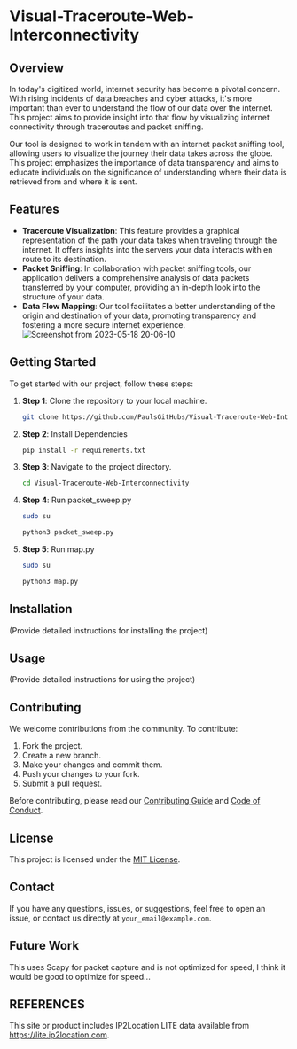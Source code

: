 # Visual-Traceroute-Web-Interconnectivity

## Overview

In today's digitized world, internet security has become a pivotal concern. With rising incidents of data breaches and cyber attacks, it's more important than ever to understand the flow of our data over the internet. This project aims to provide insight into that flow by visualizing internet connectivity through traceroutes and packet sniffing.

Our tool is designed to work in tandem with an internet packet sniffing tool, allowing users to visualize the journey their data takes across the globe. This project emphasizes the importance of data transparency and aims to educate individuals on the significance of understanding where their data is retrieved from and where it is sent.

## Features

- **Traceroute Visualization**: This feature provides a graphical representation of the path your data takes when traveling through the internet. It offers insights into the servers your data interacts with en route to its destination.
- **Packet Sniffing**: In collaboration with packet sniffing tools, our application delivers a comprehensive analysis of data packets transferred by your computer, providing an in-depth look into the structure of your data.
- **Data Flow Mapping**: Our tool facilitates a better understanding of the origin and destination of your data, promoting transparency and fostering a more secure internet experience.
![Screenshot from 2023-05-18 20-06-10](https://github.com/PaulsGitHubs/Visual-Traceroute-Web-Interconnectivity/assets/102178068/81e35d4a-8294-4289-b0a5-b73fadffedfb)

## Getting Started

To get started with our project, follow these steps:

1. **Step 1**: Clone the repository to your local machine.

    ```bash
    git clone https://github.com/PaulsGitHubs/Visual-Traceroute-Web-Interconnectivity.git
    ```

2. **Step 2**: Install Dependencies

    ```bash
    pip install -r requirements.txt
    ```

3. **Step 3**: Navigate to the project directory.

    ```bash
    cd Visual-Traceroute-Web-Interconnectivity
    ```

4. **Step 4**: Run packet_sweep.py
    ```bash
    sudo su
    ```
    ```bash
    python3 packet_sweep.py
    ```

5. **Step 5**: Run map.py
    ```bash
    sudo su
    ```
    ```bash
    python3 map.py
    ```
## Installation

(Provide detailed instructions for installing the project)

## Usage

(Provide detailed instructions for using the project)

## Contributing

We welcome contributions from the community. To contribute:

1. Fork the project.
2. Create a new branch.
3. Make your changes and commit them.
4. Push your changes to your fork.
5. Submit a pull request.

Before contributing, please read our [Contributing Guide](./CONTRIBUTING.md) and [Code of Conduct](./CODE_OF_CONDUCT.md).

## License

This project is licensed under the [MIT License](./LICENSE).

## Contact

If you have any questions, issues, or suggestions, feel free to open an issue, or contact us directly at `your_email@example.com`.

## Future Work

This uses Scapy for packet capture and is not optimized for speed, I think it would be good to optimize for speed... 

## REFERENCES

This site or product includes IP2Location LITE data available from <a href="https://lite.ip2location.com">https://lite.ip2location.com</a>.
